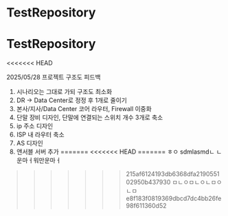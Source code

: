# TestRepository
# TestRepository
<<<<<<< HEAD

2025/05/28
프로젝트 구조도 피드백
1. 시나리오는 그대로 가되 구조도 최소화
2. DR -> Data Center로 정정 후 1개로 줄이기
3. 본사/지사/Data Center 코어 라우터, Firewall 이중화
4. 단말 장비 디자인, 단말에 연결되는 스위치 개수 3개로 축소
5. ip 주소 디자인
6. ISP 내 라우터 축소
7. AS 디자인
8. 앤서블 서버 추가
=======
<<<<<<< HEAD
=======
ㅎㅇ
sdmlasmdㄴ    ㄴ운마ㅓ워만운마ㅓ
>>>>>>> 215af6124193db6368dfa219055102950b437930
ㅁㄴㅇㅁㄴㅇㄴㅁㅇㄴㅁ
>>>>>>> e8f183f0819369dbcd7dc4bb26fe98f611360d52
